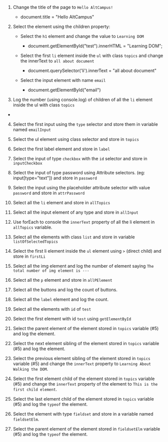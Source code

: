 1. Change the title of the page to `Hello AltCampus!`

   - document.title = "Hello AltCampus"

2. Select the element using the children property:

   - Select the `h1` element and change the value to `Learning DOM`

      - document.getElementById("test").innerHTML = "Learning DOM";

   - Select the first `li` element inside the `ul` with class `topics` and change the innerText to `all about document`

      - document.querySelector('li').innerText = "all about document"

   - Select the input element with name `email`

      - document.getElementById("email")

3. Log the number (using console.log) of children of all the `li` element inside the ul with class `topics`

- 

4. Select the first input using the `type` selector and store them in variable named `emailInput`

5. Select the ul element using class selector and store in `topics`

6. Select the first label element and store in `label`

7. Select the input of type `checkbox` with the `id` selector and store in `inputCheckbox`

8. Select the input of type password using Attribute selectors. (eg: input[type="text"]) and store in `password`

9. Select the input using the placeholder attribute selector with value `password` and store in `attrPassword`

10. Select all the `li` element and store in `allTopics`

11. Select all the input element of any type and store in `allInput`

12. Use forEach to console the `innerText` property of all the li element in `allTopics` variable.

13. Select all the elements with class `list` and store in variable `listOfSelectedTopics`

14. Select the first li element inside the `ul` element using `>` (direct child) and store in `firstLi`

15. Select all the img element and log the number of element saying `The total number of img element is ---`

16. Select all the `p` element and store in `allPElement`

17. Select all the buttons and log the count of buttons.

18. Select all the `label` element and log the count.

19. Select all the elements with `id` of `test`

20. Select the first element with id `test` using `getElementById`

21. Select the parent element of the element stored in `topics` variable (#5) and log the element.

22. Select the next element sibling of the element stored in `topics` variable (#5) and log the element.

23. Select the previous element sibling of the element stored in `topics` variable (#5) and change the `innerText` property to `Learning About Walking the DOM`.

24. Select the first element child of the element stored in `topics` variable (#5) and change the `innerText` property of the element to `This is the first child element`.

25. Select the last element child of the element stored in `topics` variable (#5) and log the `typeof` the element.

26. Select the element with type `fieldset` and store in a variable named `fieldsetElm`.

27. Select the parent element of the element stored in `fieldsetElm` variable (#5) and log the `typeof` the element.
